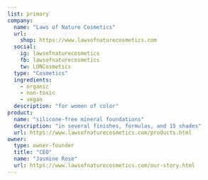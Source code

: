 ```yaml
---
list: primary
company:
  name: "Laws of Nature Cosmetics"
  url:
    shop: https://www.lawsofnaturecosmetics.com
  social:
    ig: lawsofnaturecosmetics
    fb: lawsofnaturecosmetics
    tw: LONCosmetics
  type: "Cosmetics"
  ingredients:
    - organic
    - non-toxic
    - vegan
  description: "for women of color"
product:
  name: "silicone-free mineral foundations"
  description: "in several finishes, formulas, and 15 shades"
  url: https://www.lawsofnaturecosmetics.com/products.html
owner:
  type: owner-founder
  title: "CEO"
  name: "Jasmine Rose"
  url: https://www.lawsofnaturecosmetics.com/our-story.html
---
```

